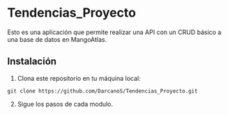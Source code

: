 # Tendencias_Proyecto

Esto es una aplicación que permite realizar una API con un CRUD básico a una base de datos en MangoAtlas.

## Instalación

1. Clona este repositorio en tu máquina local:

```
git clone https://github.com/DarcanoS/Tendencias_Proyecto.git
```

2. Sigue los pasos de cada modulo.
